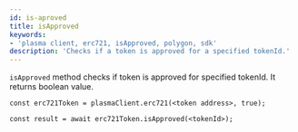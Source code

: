 ```yaml
---
id: is-aproved
title: isApproved
keywords: 
- 'plasma client, erc721, isApproved, polygon, sdk'
description: 'Checks if a token is approved for a specified tokenId.'
---
```


`isApproved` method checks if token is approved for specified tokenId. It returns boolean value.

```
const erc721Token = plasmaClient.erc721(<token address>, true);

const result = await erc721Token.isApproved(<tokenId>);

```
